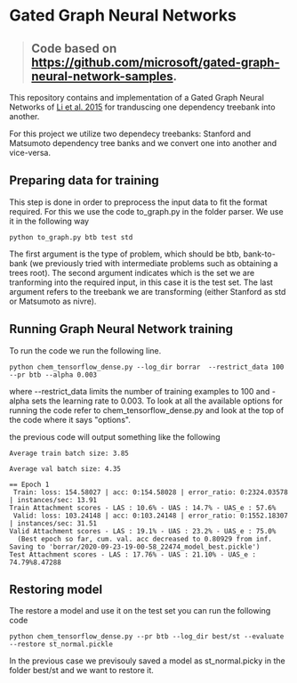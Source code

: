 # Gated Graph Neural Networks

> ## Code based on https://github.com/microsoft/gated-graph-neural-network-samples.

This repository contains and implementation of a Gated Graph Neural Networks
of [Li et al. 2015](https://arxiv.org/abs/1511.05493) for tranduscing one dependency treebank into another. 

For this project we utilize two dependecy treebanks: Stanford and Matsumoto dependency tree banks and we convert one into another and vice-versa.

## Preparing data for training

This step is done in order to preprocess the input data to fit the format required. For this we use the code to_graph.py in the folder parser. We use it in the following way
```
python to_graph.py btb test std
```

The first argument is the type of problem, which should be btb, bank-to-bank (we previously tried with intermediate problems such as obtaining a trees root). 
The second argument indicates which is the set we are tranforming into the required input, in this case it is the test set. The last argument refers to the treebank we are transforming (either Stanford as std or Matsumoto as nivre).


## Running Graph Neural Network training

To run the code we run the following line.
```
python chem_tensorflow_dense.py --log_dir borrar  --restrict_data 100 --pr btb --alpha 0.003
```

where --restrict_data limits the number of training examples to 100 and -alpha sets the learning rate to 0.003. To look at all the available options for running the code refer to chem_tensorflow_dense.py and look at the top of the code where it says "options".

the previous code will output something like the following

```
Average train batch size: 3.85

Average val batch size: 4.35

== Epoch 1
 Train: loss: 154.58027 | acc: 0:154.58028 | error_ratio: 0:2324.03578 | instances/sec: 13.91
Train Attachment scores - LAS : 10.6% - UAS : 14.7% - UAS_e : 57.6%
 Valid: loss: 103.24148 | acc: 0:103.24148 | error_ratio: 0:1552.18307 | instances/sec: 31.51
Valid Attachment scores - LAS : 19.1% - UAS : 23.2% - UAS_e : 75.0%
  (Best epoch so far, cum. val. acc decreased to 0.80929 from inf. Saving to 'borrar/2020-09-23-19-00-58_22474_model_best.pickle')
Test Attachment scores - LAS : 17.76% - UAS : 21.10% - UAS_e : 74.79%8.47288
```
## Restoring model

The restore a model and use it on the test set you can run the following code

``` 
python chem_tensorflow_dense.py --pr btb --log_dir best/st --evaluate --restore st_normal.pickle
```

In the previous case we previsouly saved a model as st_normal.picky in the folder best/st and we want to restore it.



